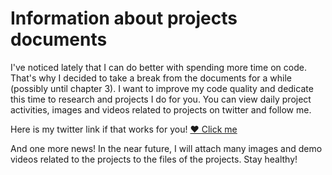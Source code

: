 # Information about projects documents
I've noticed lately that I can do better with spending more time on code. That's why I decided to take a break from the documents for a while (possibly until chapter 3). I want to improve my code quality and dedicate this time to research and projects I do for you. You can view daily project activities, images and videos related to projects on twitter and follow me.

Here is my twitter link if that works for you! <a href="https://twitter.com/devmehmetates">❤️ Click me</a>

And one more news! In the near future, I will attach many images and demo videos related to the projects to the files of the projects. Stay healthy!
